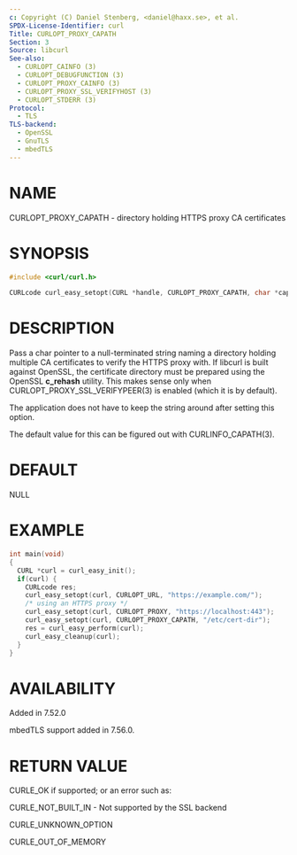 ```yaml
---
c: Copyright (C) Daniel Stenberg, <daniel@haxx.se>, et al.
SPDX-License-Identifier: curl
Title: CURLOPT_PROXY_CAPATH
Section: 3
Source: libcurl
See-also:
  - CURLOPT_CAINFO (3)
  - CURLOPT_DEBUGFUNCTION (3)
  - CURLOPT_PROXY_CAINFO (3)
  - CURLOPT_PROXY_SSL_VERIFYHOST (3)
  - CURLOPT_STDERR (3)
Protocol:
  - TLS
TLS-backend:
  - OpenSSL
  - GnuTLS
  - mbedTLS
---
```


# NAME

CURLOPT_PROXY_CAPATH - directory holding HTTPS proxy CA certificates

# SYNOPSIS

~~~c
#include <curl/curl.h>

CURLcode curl_easy_setopt(CURL *handle, CURLOPT_PROXY_CAPATH, char *capath);
~~~

# DESCRIPTION

Pass a char pointer to a null-terminated string naming a directory holding
multiple CA certificates to verify the HTTPS proxy with. If libcurl is built
against OpenSSL, the certificate directory must be prepared using the OpenSSL
**c_rehash** utility. This makes sense only when
CURLOPT_PROXY_SSL_VERIFYPEER(3) is enabled (which it is by default).

The application does not have to keep the string around after setting this
option.

The default value for this can be figured out with CURLINFO_CAPATH(3).

# DEFAULT

NULL

# EXAMPLE

~~~c
int main(void)
{
  CURL *curl = curl_easy_init();
  if(curl) {
    CURLcode res;
    curl_easy_setopt(curl, CURLOPT_URL, "https://example.com/");
    /* using an HTTPS proxy */
    curl_easy_setopt(curl, CURLOPT_PROXY, "https://localhost:443");
    curl_easy_setopt(curl, CURLOPT_PROXY_CAPATH, "/etc/cert-dir");
    res = curl_easy_perform(curl);
    curl_easy_cleanup(curl);
  }
}
~~~

# AVAILABILITY

Added in 7.52.0

mbedTLS support added in 7.56.0.

# RETURN VALUE

CURLE_OK if supported; or an error such as:

CURLE_NOT_BUILT_IN - Not supported by the SSL backend

CURLE_UNKNOWN_OPTION

CURLE_OUT_OF_MEMORY
